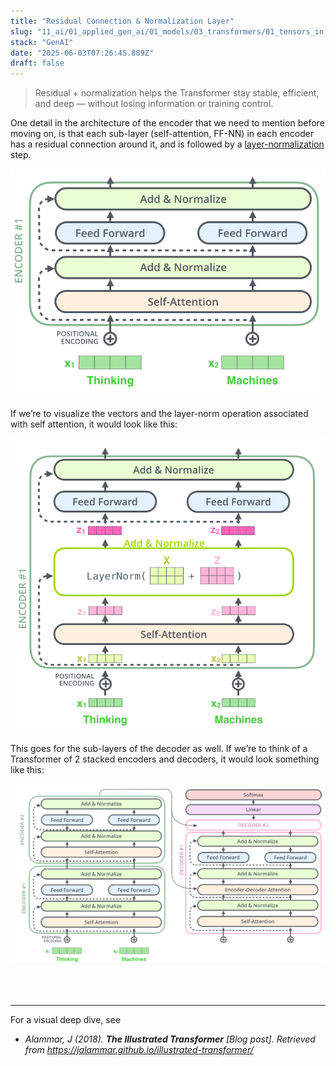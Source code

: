 ```yaml
---
title: "Residual Connection & Normalization Layer"
slug: "11_ai/01_applied_gen_ai/01_models/03_transformers/01_tensors_in_action/01_attention_mechanism/01_residual_connection_&_normalization"
stack: "GenAI"
date: "2025-06-03T07:26:45.889Z"
draft: false
---
```


> Residual + normalization helps the Transformer stay stable, efficient, and deep — without losing information or training control.

One detail in the architecture of the encoder that we need to mention before moving on, is that each sub-layer (self-attention, FF-NN) in each encoder has a residual connection around it, and is followed by a [layer-normalization](https://arxiv.org/abs/1607.06450) step.

![Residual Connections and Layer Normalization in Encoder Design](../../../../../../../../src/images/11_ai/01_agen_ai/agi-18d.png)

If we’re to visualize the vectors and the layer-norm operation associated with self attention, it would look like this:

![Visualizing Vectors and Layer-Norm in Self-Attention Flow](../../../../../../../../src/images/11_ai/01_agen_ai/agi-18e.png)

This goes for the sub-layers of the decoder as well. If we’re to think of a Transformer of 2 stacked encoders and decoders, it would look something like this:

![Stacked Transformer With Encoder-Decoder Sub-Layers Overview](../../../../../../../../src/images/11_ai/01_agen_ai/agi-18f.png)
<br/>
<br/>
<br/>
<br/>

---

For a visual deep dive, see

- _Alammar, J (2018). **The Illustrated Transformer** [Blog post]. Retrieved from https://jalammar.github.io/illustrated-transformer/_